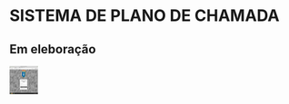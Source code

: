 # SISTEMA DE PLANO DE CHAMADA

## Em eleboração

<img src="https://github.com/KevinStoneTech/KevinStoneTech/blob/master/images/planodechamada1.png" height="50" width="50">
